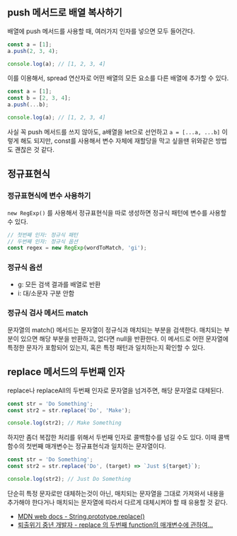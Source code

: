 ## push 메서드로 배열 복사하기

배열에 push 메서드를 사용할 때, 여러가지 인자를 넣으면 모두 들어간다.

```js
const a = [1];
a.push(2, 3, 4);

console.log(a); // [1, 2, 3, 4]
```

이를 이용해서, spread 연산자로 어떤 배열의 모든 요소를 다른 배열에 추가할 수 있다.

```js
const a = [1];
const b = [2, 3, 4];
a.push(...b);

console.log(a); // [1, 2, 3, 4]
```

사실 꼭 push 메서드를 쓰지 않아도, a배열을 let으로 선언하고 `a = [...a, ...b]` 이렇게 해도 되지만,
const를 사용해서 변수 자체에 재할당을 막고 싶을땐 위와같은 방법도 괜찮은 것 같다.

## 정규표현식

### 정규표현식에 변수 사용하기

`new RegExp()` 를 사용해서 정규표현식을 따로 생성하면 정규식 패턴에 변수를 사용할 수 있다.

```js
// 첫번째 인자: 정규식 패턴
// 두번째 인자: 정규식 옵션
const regex = new RegExp(wordToMatch, 'gi');
```

### 정규식 옵션

- g: 모든 검색 결과를 배열로 반환
- i: 대/소문자 구분 안함

### 정규식 검사 메서드 match

문자열의 match() 메서드는 문자열이 정규식과 매치되는 부분을 검색한다.
매치되는 부분이 있으면 해당 부분을 반환하고, 없다면 null을 반환한다.
이 메서드로 어떤 문자열에 특정한 문자가 포함되어 있는지, 혹은 특정 패턴과 일치하는지 확인할 수 있다.

## replace 메서드의 두번째 인자

replace나 replaceAll의 두번째 인자로 문자열을 넘겨주면, 해당 문자열로 대체된다.

```js
const str = 'Do Something';
const str2 = str.replace('Do', 'Make');

console.log(str2); // Make Something
```

하지만 좀더 복잡한 처리를 위해서 두번째 인자로 콜백함수를 넘길 수도 있다.
이때 콜백함수의 첫번째 매개변수는 정규표현식과 일치하는 문자열이다.

```js
const str = 'Do Something';
const str2 = str.replace('Do', (target) => `Just ${target}`);

console.log(str2); // Just Do Something
```

단순히 특정 문자로만 대체하는것이 아닌, 매치되는 문자열을 그대로 가져와서 내용을 추가해야 한다거나 매치되는 문자열에 따라서 다르게 대체시켜야 할 때 유용할 것 같다.

- [MDN web docs - String.prototype.replace()](https://developer.mozilla.org/en-US/docs/Web/JavaScript/Reference/Global_Objects/String/replace)
- [퇴출위기 중년 개발자 - replace 의 두번째 function의 매개변수에 관하여...](https://sangpire.tistory.com/entry/replace-%EC%9D%98-%EB%91%90%EB%B2%88%EC%A7%B8-function%EC%9D%98-%EB%A7%A4%EA%B0%9C%EB%B3%80%EC%88%98%EC%97%90-%EA%B4%80%ED%95%98%EC%97%AC)
